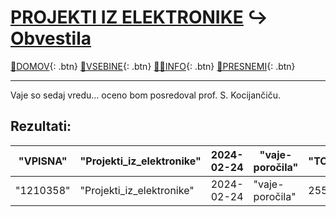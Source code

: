 # [PROJEKTI IZ ELEKTRONIKE](../index) ↪ [Obvestila](./index.md)

[🏡DOMOV](../index.md){: .btn}
[📝VSEBINE](../Vsebine/index.md){: .btn}
[👨‍🎓INFO](../info.md){: .btn}
[💾PRESNEMI](../Presnemi/index.md){: .btn}

---
 
Vaje so sedaj vredu... oceno bom posredoval prof. S. Kocijančiču.

## Rezultati:

| "VPISNA" | "Projekti_iz_elektronike" | 2024-02-24 | "vaje-poročila" | "TOČKE" | "OCENA [%]" |  | "N1(10)" | "N2(30)" | "N3(60)" | "N4(50)" | "N5(30)" | "N6(30)" | "N7(30)" | "N8(20)" |  |  |  |  |  |  |  |  |  |  |  |  |
| ---- | ---- | ---- | ---- | ---- | ---- | ---- | ---- | ---- | ---- | ---- | ---- | ---- | ---- | ---- | ---- | ---- | ---- | ---- | ---- | ---- | ---- | ---- | ---- | ---- | ---- | ---- |
| "1210358" | "Projekti_iz_elektronike" | 2024-02-24 | "vaje-poročila" | 255 | 98% |  | 10 | 30 | 55 | 50 | 30 | 30 | 30 | 20 |  |  |  |  |  |  |  |  |  |  |  |  |

